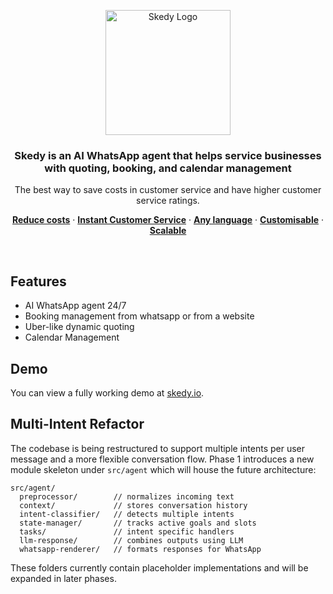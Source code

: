 <p align="center">
  <a href="https://skedy.io/">
    <img width="200" src="https://skedy.io/_next/image?url=%2F_next%2Fstatic%2Fmedia%2FSkedyLogo.038dc846.png&w=1080&q=75" alt="Skedy Logo">
  </a>
</p>

<h3 align="center">
  Skedy is an AI WhatsApp agent that helps service businesses with quoting, booking, and calendar management
</h3>



<p align="center">
 The best way to save costs in customer service and have higher customer service ratings.
</p>

<p align="center">
  <a href="#features"><strong>Reduce costs</strong></a> ·
  <a href="#demo"><strong>Instant Customer Service</strong></a> ·
  <a href="#deploy-to-vercel"><strong>Any language</strong></a> ·
  <a href="#clone-and-run-locally"><strong>Customisable</strong></a> ·
  <a href="#feedback-and-issues"><strong>Scalable</strong></a>
</p>
<br/>

## Features

  - AI WhatsApp agent 24/7
  - Booking management from whatsapp or from a website
  - Uber-like dynamic quoting
  - Calendar Management

## Demo

You can view a fully working demo at [skedy.io](https://skedy.io/).

## Multi-Intent Refactor

The codebase is being restructured to support multiple intents per user message and a more flexible conversation flow.  Phase 1 introduces a new module skeleton under `src/agent` which will house the future architecture:

```
src/agent/
  preprocessor/        // normalizes incoming text
  context/             // stores conversation history
  intent-classifier/   // detects multiple intents
  state-manager/       // tracks active goals and slots
  tasks/               // intent specific handlers
  llm-response/        // combines outputs using LLM
  whatsapp-renderer/   // formats responses for WhatsApp
```

These folders currently contain placeholder implementations and will be expanded in later phases.
